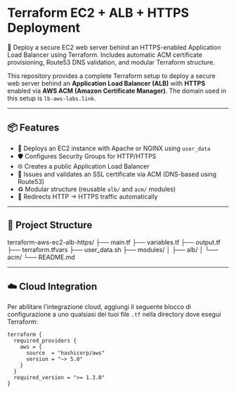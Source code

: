 # Terraform EC2 + ALB + HTTPS Deployment

🚀 Deploy a secure EC2 web server behind an HTTPS-enabled Application Load Balancer using Terraform. Includes automatic ACM certificate provisioning, Route53 DNS validation, and modular Terraform structure.

This repository provides a complete Terraform setup to deploy a secure web server behind an **Application Load Balancer (ALB)** with **HTTPS** enabled via **AWS ACM (Amazon Certificate Manager)**. The domain used in this setup is `lb-aws-labs.link`.

---

## 📦 Features

- 🚀 Deploys an EC2 instance with Apache or NGINX using `user_data`
- 🛡️ Configures Security Groups for HTTP/HTTPS
- 🌐 Creates a public Application Load Balancer
- 🔐 Issues and validates an SSL certificate via ACM (DNS-based using Route53)
- ♻️ Modular structure (reusable `alb/` and `acm/` modules)
- 📎 Redirects HTTP → HTTPS traffic automatically

---

## 📁 Project Structure

terraform-aws-ec2-alb-https/ ├── main.tf ├── variables.tf ├── output.tf ├── terraform.tfvars ├── user_data.sh ├── modules/ │ ├── alb/ │ └── acm/ └── README.md


---

## ☁️ Cloud Integration

Per abilitare l'integrazione cloud, aggiungi il seguente blocco di configurazione a uno qualsiasi dei tuoi file `.tf` nella directory dove esegui Terraform:

````hcl
terraform {
  required_providers {
    aws = {
      source  = "hashicorp/aws"
      version = "~> 5.0"
    }
  }
  required_version = ">= 1.3.0"
}

